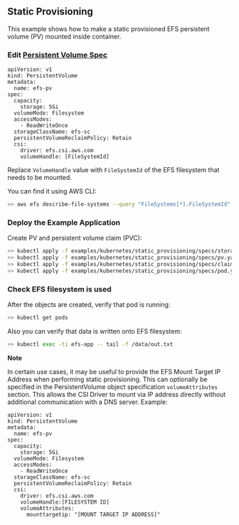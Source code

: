 ## Static Provisioning
This example shows how to make a static provisioned EFS persistent volume (PV) mounted inside container.

### Edit [Persistent Volume Spec](./specs/pv.yaml)

```
apiVersion: v1
kind: PersistentVolume
metadata:
  name: efs-pv
spec:
  capacity:
    storage: 5Gi
  volumeMode: Filesystem
  accessModes:
    - ReadWriteOnce
  storageClassName: efs-sc
  persistentVolumeReclaimPolicy: Retain
  csi:
    driver: efs.csi.aws.com
    volumeHandle: [FileSystemId] 
```
Replace `VolumeHandle` value with `FileSystemId` of the EFS filesystem that needs to be mounted.

You can find it using AWS CLI:
```sh
>> aws efs describe-file-systems --query "FileSystems[*].FileSystemId"
```

### Deploy the Example Application
Create PV and persistent volume claim (PVC):
```sh
>> kubectl apply -f examples/kubernetes/static_provisioning/specs/storageclass.yaml
>> kubectl apply -f examples/kubernetes/static_provisioning/specs/pv.yaml
>> kubectl apply -f examples/kubernetes/static_provisioning/specs/claim.yaml
>> kubectl apply -f examples/kubernetes/static_provisioning/specs/pod.yaml
```

### Check EFS filesystem is used
After the objects are created, verify that pod is running:

```sh
>> kubectl get pods
```

Also you can verify that data is written onto EFS filesystem:

```sh
>> kubectl exec -ti efs-app -- tail -f /data/out.txt
```


**Note**

In certain use cases, it may be useful to provide the EFS Mount Target IP Address when performing static provisioning. This can optionally be specified in the PersistentVolume object specification ```volumeAttributes``` section. This allows the CSI Driver to mount via IP address directly without additional communication with a DNS server. Example:
```
apiVersion: v1
kind: PersistentVolume
metadata:
  name: efs-pv
spec:
  capacity:
    storage: 5Gi
  volumeMode: Filesystem
  accessModes:
    - ReadWriteOnce
  storageClassName: efs-sc
  persistentVolumeReclaimPolicy: Retain
  csi:
    driver: efs.csi.aws.com
    volumeHandle:[FILESYSTEM ID]
    volumeAttributes:
      mounttargetip: "[MOUNT TARGET IP ADDRESS]"
```
